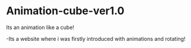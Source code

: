 # Animation-cube-ver1.0
Its an animation like a cube!


-Its a website where i was firstly introduced with animations and rotating!

